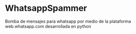 # WhatsappSpammer
Bomba de mensajes para whatsapp por medio de la plataforma web.whatsapp.com desarrollada en python
